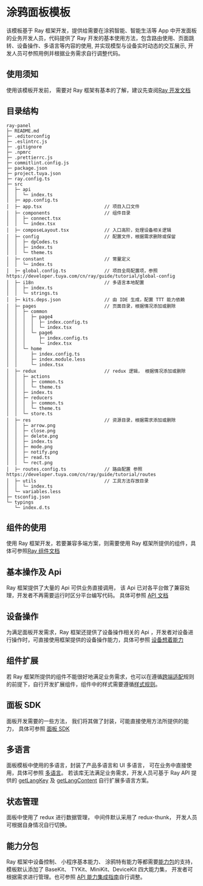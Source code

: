 # 涂鸦面板模板

该模板基于 Ray 框架开发，提供给需要在涂鸦智能、智能生活等 App 中开发面板的业务开发人员，代码提供了 Ray 开发的基本使用方法，包含路由使用、页面跳转、设备操作、多语言等内容的使用, 并实现模型与设备实时动态的交互展示, 开发人员可参照用例并根据业务需求自行调整代码。

## 使用须知

使用该模板开发前， 需要对 Ray 框架有基本的了解，建议先查阅[Ray 开发文档](https://developer.tuya.com/cn/ray)

## 目录结构

```
ray-panel
├─ README.md
├─ .editorconfig
├─ .eslintrc.js
├─ .gitignore
├─ .npmrc
├─ .prettierrc.js
├─ commitlint.config.js
├─ package.json
├─ project.tuya.json
├─ ray.config.ts
├─ src
│  ├─ api
│  │  └─ index.ts
│  ├─ app.config.ts
│  ├─ app.tsx                       // 项目入口文件
│  ├─ components                    // 组件目录
│  │  ├─ connect.tsx
│  │  └─ index.tsx
│  ├─ composeLayout.tsx             // 入口高阶，处理设备相关逻辑
│  ├─ config                        // 配置文件，根据需求删除或保留
│  │  ├─ dpCodes.ts
│  │  ├─ index.ts
│  │  └─ theme.ts
│  ├─ constant                      // 常量定义
│  │  └─ index.ts
│  ├─ global.config.ts              // 项目全局配置项，参照 https://developer.tuya.com/cn/ray/guide/tutorial/global-config
│  ├─ i18n                          // 多语言本地配置
│  │  ├─ index.ts
│  │  └─ strings.ts
│  ├─ kits.deps.json                // 由 IDE 生成，配置 TTT 能力依赖
│  ├─ pages                         // 页面目录，根据情况添加或删除
│  │  ├─ common
│  │  │  ├─ page4
│  │  │  │  ├─ index.config.ts
│  │  │  │  └─ index.tsx
│  │  │  └─ page6
│  │  │     ├─ index.config.ts
│  │  │     └─ index.tsx
│  │  └─ home
│  │     ├─ index.config.ts
│  │     ├─ index.module.less
│  │     └─ index.tsx
│  ├─ redux                         // redux 逻辑， 根据情况添加或删除
│  │  ├─ actions
│  │  │  ├─ common.ts
│  │  │  └─ theme.ts
│  │  ├─ index.ts
│  │  ├─ reducers
│  │  │  ├─ common.ts
│  │  │  └─ theme.ts
│  │  └─ store.ts
│  ├─ res                           // 资源目录，根据需求添加或删除
│  │  ├─ arrow.png
│  │  ├─ close.png
│  │  ├─ delete.png
│  │  ├─ index.ts
│  │  ├─ mode.png
│  │  ├─ notify.png
│  │  ├─ read.ts
│  │  └─ rect.png
│  ├─ routes.config.ts              // 路由配置 参照https://developer.tuya.com/cn/ray/guide/tutorial/routes
│  ├─ utils                         // 工具方法存放目录
│  │  └─ index.ts
│  └─ variables.less
├─ tsconfig.json
└─ typings
   └─ index.d.ts

```

## 组件的使用

使用 Ray 框架开发，若要兼容多端方案，则需要使用 Ray 框架所提供的组件，具体可参照[Ray 组件文档](https://developer.tuya.com/cn/ray/components)

## 基本操作及 Api

Ray 框架提供了大量的 Api 可供业务直接调用， 该 Api 已对各平台做了兼容处理，开发者不再需要运行时区分平台编写代码。 具体可参照 [API 文档](https://developer.tuya.com/cn/ray/api/authorize)

## 设备操作

为满足面板开发需求，Ray 框架还提供了设备操作相关的 Api ，开发者对设备进行操作时，可直接使用框架提供的设备操作能力，具体可参照 [设备想着能力](https://developer.tuya.com/cn/ray/api/device-kit/add-timer)

## 组件扩展

若 Ray 框架所提供的组件不能很好地满足业务需求，也可以在遵循[跨端适配](https://developer.tuya.com/cn/ray/guide/tutorial/env)规则的前提下，自行开发扩展组件，组件中的样式需要遵循[样式规则](https://developer.tuya.com/cn/ray/guide/tutorial/stylesheet)。

## 面板 SDK

面板开发需要的一些方法， 我们将其做了封装，可能直接使用方法所提供的能力， 具体可参照 [面板 SDK](https://developer.tuya.com/cn/ray/panel)

## 多语言

面板模板中使用的多语言，封装了产品多语言和 UI 多语言， 可在业务中直接使用，具体可参照 [多语言](https://developer.tuya.com/cn/ray/panel/i18n/i18n)。 若该库无法满足业务需求，开发人员可基于 Ray API 提供的 [getLangKey](https://developer.tuya.com/cn/ray/api/get-lang-key) 及 [getLangContent](https://developer.tuya.com/cn/ray/api/get-lang-content) 自行扩展多语言方案。

## 状态管理

面板中使用了 redux 进行数据管理， 中间件默认采用了 redux-thunk， 开发人员可根据自身情况自行切换。

## 能力分包

Ray 框架中设备控制、 小程序基本能力、 涂鸦特有能力等都需要[能力包](https://developer.tuya.com/cn/miniapp/api#%E8%83%BD%E5%8A%9B%E5%88%86%E5%8C%85)的支持， 模板默认添加了 BaseKit、 TYKit、MiniKit、DeviceKit 四大能力集， 开发者可根据需求进行管理。也可参照 [API 能力集成指南](https://developer.tuya.com/cn/miniapp/api)自行调整。
